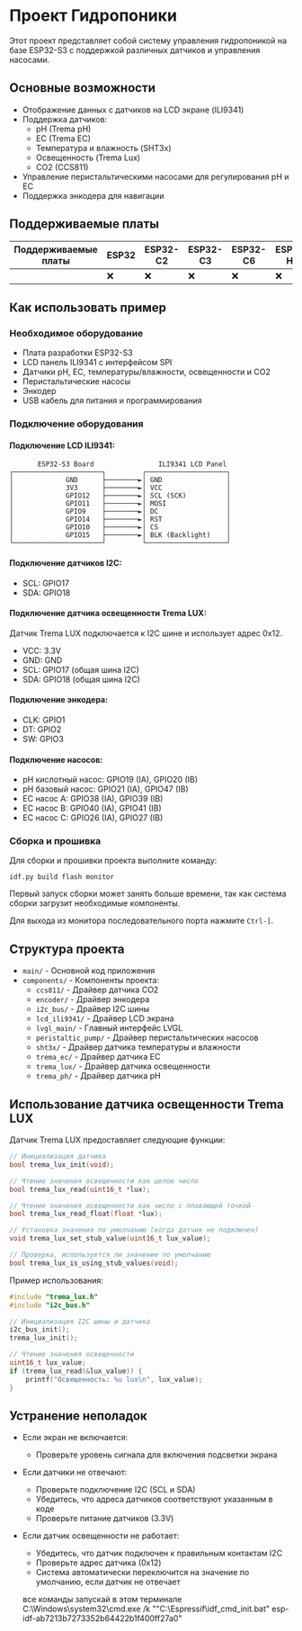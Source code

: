 # Проект Гидропоники

Этот проект представляет собой систему управления гидропоникой на базе ESP32-S3 с поддержкой различных датчиков и управления насосами.

## Основные возможности

- Отображение данных с датчиков на LCD экране (ILI9341)
- Поддержка датчиков:
  - pH (Trema pH)
  - EC (Trema EC)
  - Температура и влажность (SHT3x)
  - Освещенность (Trema Lux)
  - CO2 (CCS811)
- Управление перистальтическими насосами для регулирования pH и EC
- Поддержка энкодера для навигации

## Поддерживаемые платы

| Поддерживаемые платы | ESP32 | ESP32-C2 | ESP32-C3 | ESP32-C6 | ESP32-H2 | ESP32-P4 | ESP32-S2 | ESP32-S3 |
| ------------------- | ----- | -------- | -------- | -------- | -------- | -------- | -------- | -------- |
|                     | ❌    | ❌       | ❌       | ❌       | ❌       | ❌       | ❌       | ✅       |

## Как использовать пример

### Необходимое оборудование

* Плата разработки ESP32-S3
* LCD панель ILI9341 с интерфейсом SPI
* Датчики pH, EC, температуры/влажности, освещенности и CO2
* Перистальтические насосы
* Энкодер
* USB кабель для питания и программирования

### Подключение оборудования

#### Подключение LCD ILI9341:

```
       ESP32-S3 Board                ILI9341 LCD Panel
┌──────────────────────┐         ┌────────────────────┐
│             GND      ├────────►│ GND                │
│             3V3      ├────────►│ VCC                │
│             GPIO12   ├────────►│ SCL (SCK)          │
│             GPIO11   ├────────►│ MOSI               │
│             GPIO9    ├────────►│ DC                 │
│             GPIO14   ├────────►│ RST                │
│             GPIO10   ├────────►│ CS                 │
│             GPIO15   ├────────►│ BLK (Backlight)    │
└──────────────────────┘         └────────────────────┘
```

#### Подключение датчиков I2C:

- SCL: GPIO17
- SDA: GPIO18

#### Подключение датчика освещенности Trema LUX:

Датчик Trema LUX подключается к I2C шине и использует адрес 0x12.
- VCC: 3.3V
- GND: GND
- SCL: GPIO17 (общая шина I2C)
- SDA: GPIO18 (общая шина I2C)

#### Подключение энкодера:

- CLK: GPIO1
- DT: GPIO2
- SW: GPIO3

#### Подключение насосов:

- pH кислотный насос: GPIO19 (IA), GPIO20 (IB)
- pH базовый насос: GPIO21 (IA), GPIO47 (IB)
- EC насос A: GPIO38 (IA), GPIO39 (IB)
- EC насос B: GPIO40 (IA), GPIO41 (IB)
- EC насос C: GPIO26 (IA), GPIO27 (IB)

### Сборка и прошивка

Для сборки и прошивки проекта выполните команду:

```
idf.py build flash monitor
```

Первый запуск сборки может занять больше времени, так как система сборки загрузит необходимые компоненты.

Для выхода из монитора последовательного порта нажмите `Ctrl-]`.

## Структура проекта

- `main/` - Основной код приложения
- `components/` - Компоненты проекта:
  - `ccs811/` - Драйвер датчика CO2
  - `encoder/` - Драйвер энкодера
  - `i2c_bus/` - Драйвер I2C шины
  - `lcd_ili9341/` - Драйвер LCD экрана
  - `lvgl_main/` - Главный интерфейс LVGL
  - `peristaltic_pump/` - Драйвер перистальтических насосов
  - `sht3x/` - Драйвер датчика температуры и влажности
  - `trema_ec/` - Драйвер датчика EC
  - `trema_lux/` - Драйвер датчика освещенности
  - `trema_ph/` - Драйвер датчика pH

## Использование датчика освещенности Trema LUX

Датчик Trema LUX предоставляет следующие функции:

```c
// Инициализация датчика
bool trema_lux_init(void);

// Чтение значения освещенности как целое число
bool trema_lux_read(uint16_t *lux);

// Чтение значения освещенности как число с плавающей точкой
bool trema_lux_read_float(float *lux);

// Установка значения по умолчанию (когда датчик не подключен)
void trema_lux_set_stub_value(uint16_t lux_value);

// Проверка, используется ли значение по умолчанию
bool trema_lux_is_using_stub_values(void);
```

Пример использования:

```c
#include "trema_lux.h"
#include "i2c_bus.h"

// Инициализация I2C шины и датчика
i2c_bus_init();
trema_lux_init();

// Чтение значения освещенности
uint16_t lux_value;
if (trema_lux_read(&lux_value)) {
    printf("Освещенность: %u lux\n", lux_value);
}
```

## Устранение неполадок

* Если экран не включается:
  * Проверьте уровень сигнала для включения подсветки экрана
  
* Если датчики не отвечают:
  * Проверьте подключение I2C (SCL и SDA)
  * Убедитесь, что адреса датчиков соответствуют указанным в коде
  * Проверьте питание датчиков (3.3V)
  
* Если датчик освещенности не работает:
  * Убедитесь, что датчик подключен к правильным контактам I2C
  * Проверьте адрес датчика (0x12)
  * Система автоматически переключится на значение по умолчанию, если датчик не отвечает

  все команды запускай в этом терминале C:\Windows\system32\cmd.exe /k ""C:\Espressif\idf_cmd_init.bat" esp-idf-ab7213b7273352b64422b1f400ff27a0"